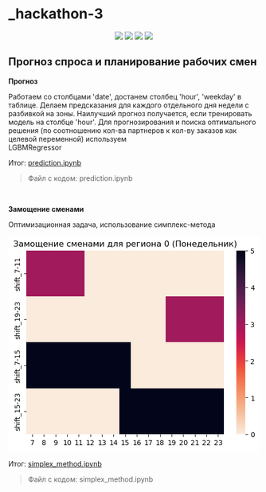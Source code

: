 # _hackathon-3

<p align="center">



<img src="https://img.shields.io/badge/-Python-488BBE.svg?logo=python&logoColor=FFE873&logoWidth=20&style=flat&textColor=white">

<img src="https://img.shields.io/github/languages/top/m-bryn/_hackathon-3.svg?color=488BBE&style=flat">

<img src="https://img.shields.io/github/issues/m-bryn/_hackathon-3.svg?color=488BBE&style=flat">

<img src="https://img.shields.io/github/stars/m-bryn/_hackathon-3.svg?color=488BBE&style=flat">

</p>

## Прогноз спроса и планирование рабочих смен


__Прогноз__ 

Работаем со столбцами 'date', достанем столбец 'hour', 'weekday' в таблице. Делаем предсказания для каждого отдельного дня недели с разбивкой на зоны. Наилучший прогноз получается, если тренировать модель на столбце 'hour'. Для прогнозирования и поиска оптимального решения (по соотношению кол-ва партнеров к кол-ву заказов как целевой переменной) используем     
    LGBMRegressor 
    
Итог: [prediction.ipynb](https://github.com/m-bryn/_hackathon-3/blob/main/prediction.ipynb)
>Файл с кодом: prediction.ipynb

<br>

__Замощение сменами__

Оптимизационная задача, использование симплекс-метода

![Замощение сменами для региона 0 (Понедельник)](https://github.com/m-bryn/_hackathon-3/blob/main/imagine.png)

Итог: [simplex_method.ipynb](https://github.com/m-bryn/_hackathon-3/blob/main/simplex_method.ipynb)
>Файл с кодом: simplex_method.ipynb
